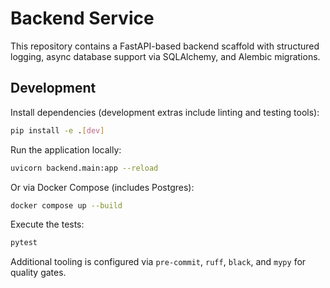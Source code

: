 # Backend Service

This repository contains a FastAPI-based backend scaffold with structured logging, async database
support via SQLAlchemy, and Alembic migrations.

## Development

Install dependencies (development extras include linting and testing tools):

```bash
pip install -e .[dev]
```

Run the application locally:

```bash
uvicorn backend.main:app --reload
```

Or via Docker Compose (includes Postgres):

```bash
docker compose up --build
```

Execute the tests:

```bash
pytest
```

Additional tooling is configured via `pre-commit`, `ruff`, `black`, and `mypy` for quality gates.
